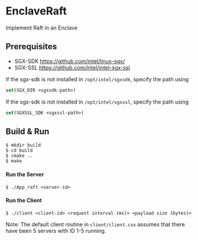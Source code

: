 # EnclaveRaft
Implement Raft in an Enclave

## Prerequisites

- SGX-SDK
<https://github.com/intel/linux-sgx/>
- SGX-SSL
<https://github.com/intel/intel-sgx-ssl>

If the sgx-sdk is not installed in  `/opt/intel/sgxsdk`, specify the path using 
```cmake
set(SGX_DIR <sgxsdk-path>)
```

If the sgx-sdk is not installed in  `/opt/intel/sgxssl`, specify the path using 
```cmake
set(SGXSSL_SDK <sgxssl-path>)
```

## Build & Run

```console
$ mkdir build
$ cd build
$ cmake ..
$ make
```

#### Run the Server

```console
$ ./App_raft <server-id>
```

#### Run the Client

```console
$ ./client <client-id> <request interval (ms)> <payload size (bytes)>
```

Note: The default client routine in `client/client.cxx` assumes that there have been 5 servers with ID 1-5 running.
